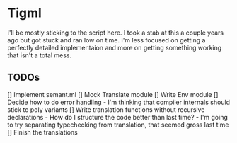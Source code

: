 # Tigml

I'll be mostly sticking to the script here. I took a stab at this a 
couple years ago but got stuck and ran low on time. I'm less focused
on getting a perfectly detailed implementaion and more on getting
something working that isn't a total mess.


## TODOs

[] Implement semant.ml
  [] Mock Translate module
  [] Write Env module
  [] Decide how to do error handling
    - I'm thinking that compiler internals should stick to poly variants
  [] Write translation functions without recursive declarations
    - How do I structure the code better than last time? 
    - I'm going to try separating typechecking from translation, that seemed
      gross last time
  [] Finish the translations
